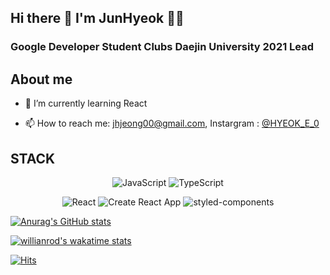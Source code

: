 ## Hi there 👋 I'm JunHyeok 👨‍💻 
### Google Developer Student Clubs Daejin University 2021 Lead
## About me

- 🌱 I’m currently learning React

- 📫 How to reach me: jhjeong00@gmail.com, Instargram : [@HYEOK_E_0](https://www.instagram.com/hyeok_e_0/) 

## STACK

<div align="center">


![JavaScript](https://img.shields.io/badge/JavaScript-F7DF1E.svg?style=flat-square&logo=JavaScript&logoColor=white)
![TypeScript](https://img.shields.io/badge/TypeScript-3178C6.svg?style=flat-square&logo=TypeScript&logoColor=white)

![React](https://img.shields.io/badge/React-61DAFB.svg?style=flat-square&logo=React&logoColor=white)
![Create React App](https://img.shields.io/badge/CreateReactApp-09D3AC.svg?style=flat-square&logo=CreateReactApp&logoColor=white)
![styled-components](https://img.shields.io/badge/styled-components-DB7093.svg?style=flat-square&logo=styled-components&logoColor=white)

<!-- ![Prettier](https://img.shields.io/badge/Prettier-F7B93E.svg?style=flat-square&logo=Prettier&logoColor=white)

![ESLint](https://img.shields.io/badge/ESLint-4B32C3.svg?style=flat-square&logo=ESLint&logoColor=white) -->

</div>



[![Anurag's GitHub stats](https://github-readme-stats.vercel.app/api?username=HyeokE&show_icons=true&theme=ayu-mirage&layout=compact)
](https://github.com/anuraghazra/github-readme-stats)


[![willianrod's wakatime stats](https://github-readme-stats.vercel.app/api/wakatime?username=HyeokE&theme=ayu-mirage&layout=compact)](https://github.com/anuraghazra/github-readme-stats)

[![Hits](https://hits.seeyoufarm.com/api/count/incr/badge.svg?url=https%3A%2F%2Fgithub.com%2FHyeokE&count_bg=%233886F6&title_bg=%23686868&icon=&icon_color=%23E7E7E7&title=hits&edge_flat=false)](https://hits.seeyoufarm.com)




<!-- [![willianrod's wakatime stats](https://github-readme-stats.vercel.app/api/wakatime?username=HyeokE&theme=ayu-mirage&layout=compact)](https://github.com/anuraghazra/github-readme-stats)
## Solve.ac rank

[![Solved.ac

프로필](http://mazassumnida.wtf/api/pastel/generate_badge?boj=jhjeong00)](https://solved.ac/{jhjeong00})


 -->


<!--
**HyeokE/HyeokE** is a ✨ _special_ ✨ repository because its `README.md` (this file) appears on your GitHub profile.

Here are some ideas to get you started:

- 🔭 I’m currently working on ...
- 🌱 I’m currently learning React
- 👯 I’m looking to collaborate on ...
- 🤔 I’m looking for help with ...
- 💬 Ask me about ...
- 📫 How to reach me: ...
- 😄 Pronouns: ...
- ⚡ Fun fact: ...
-->
